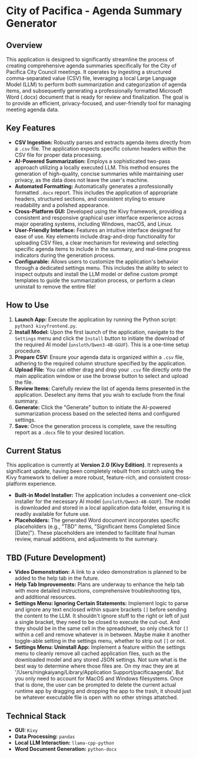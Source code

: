 # City of Pacifica - Agenda Summary Generator

## Overview
This application is designed to significantly streamline the process of creating comprehensive agenda summaries specifically for the City of Pacifica City Council meetings. It operates by ingesting a structured comma-separated value (CSV) file, leveraging a local Large Language Model (LLM) to perform both summarization and categorization of agenda items, and subsequently generating a professionally formatted Microsoft Word (.docx) document that is ready for review and finalization. The goal is to provide an efficient, privacy-focused, and user-friendly tool for managing meeting agenda data.

## Key Features
*   **CSV Ingestion:** Robustly parses and extracts agenda items directly from a `.csv` file. The application expects specific column headers within the CSV file for proper data processing.
*   **AI-Powered Summarization:** Employs a sophisticated two-pass approach utilizing a locally executed LLM. This method ensures the generation of high-quality, concise summaries while maintaining user privacy, as the data does not leave the user's machine.
*   **Automated Formatting:** Automatically generates a professionally formatted `.docx` report. This includes the application of appropriate headers, structured sections, and consistent styling to ensure readability and a polished appearance.
*   **Cross-Platform GUI:** Developed using the Kivy framework, providing a consistent and responsive graphical user interface experience across major operating systems, including Windows, macOS, and Linux.
*   **User-Friendly Interface:** Features an intuitive interface designed for ease of use. Key elements include drag-and-drop functionality for uploading CSV files, a clear mechanism for reviewing and selecting specific agenda items to include in the summary, and real-time progress indicators during the generation process.
*   **Configurable:** Allows users to customize the application's behavior through a dedicated settings menu. This includes the ability to select to inspect outputs and install the LLM model or define custom prompt templates to guide the summarization process, or perform a clean uninstall to remove the entire file!

## How to Use
1.  **Launch App:** Execute the application by running the Python script: `python3 kivyfrontend.py`.
2.  **Install Model:** Upon the first launch of the application, navigate to the `Settings` menu and click the `Install` button to initiate the download of the required AI model (`unsloth/Qwen3-4B-GGUF`). This is a one-time setup procedure.
3.  **Prepare CSV:** Ensure your agenda data is organized within a `.csv` file, adhering to the required column structure specified by the application.
4.  **Upload File:** You can either drag and drop your `.csv` file directly onto the main application window or use the browse button to select and upload the file.
5.  **Review Items:** Carefully review the list of agenda items presented in the application. Deselect any items that you wish to exclude from the final summary.
6.  **Generate:** Click the "Generate" button to initiate the AI-powered summarization process based on the selected items and configured settings.
7.  **Save:** Once the generation process is complete, save the resulting report as a `.docx` file to your desired location.

## Current Status
This application is currently at **Version 2.0 (Kivy Edition)**. It represents a significant update, having been completely rebuilt from scratch using the Kivy framework to deliver a more robust, feature-rich, and consistent cross-platform experience.

*   **Built-in Model Installer:** The application includes a convenient one-click installer for the necessary AI model (`unsloth/Qwen3-4B-GGUF`). The model is downloaded and stored in a local application data folder, ensuring it is readily available for future use.
*   **Placeholders:** The generated Word document incorporates specific placeholders (e.g., "TBD" items, "Significant Items Completed Since [Date]"). These placeholders are intended to facilitate final human review, manual additions, and adjustments to the summary.

## TBD (Future Development)
*   **Video Demonstration:** A link to a video demonstration is planned to be added to the help tab in the future.
*   **Help Tab Improvements:** Plans are underway to enhance the help tab with more detailed instructions, comprehensive troubleshooting tips, and additional resources.
*   **Settings Menu: Ignoring Certain Statements:** Implement logic to parse and ignore any text enclosed within square brackets `[]` before sending the content to the LLM. It shouldn't ignore stuff to the right or left of just a single bracket, they need to be closed to execute the cut-out. And they should be in the same cell in the spreadsheet, so only check for `[]` within a cell and remove whatever is in between. Maybe make it another toggle-able setting in the settings menu, whether to strip out `[]` or not.
*   **Settings Menu: Uninstall App:** Implement a feature within the settings menu to cleanly remove all cached application files, such as the downloaded model and any stored JSON settings. Not sure what is the best way to determine where those files are. On my mac they are at '/Users/ningkaiyang/Library/Application Support/pacificaagenda'. But you only need to account for MacOS and Windows filesystems. Once that is done, the user can be prompted to delete the current actual runtime app by dragging and dropping the app to the trash, it should just be whatever executable file is open with no other strings attatched.

## Technical Stack
*   **GUI:** `Kivy`
*   **Data Processing:** `pandas`
*   **Local LLM Interaction:** `llama-cpp-python`
*   **Word Document Generation:** `python-docx`
